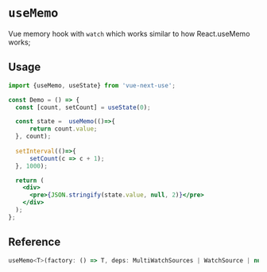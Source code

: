 # `useMemo`

Vue memory hook with `watch` which works similar to how React.useMemo works; 


## Usage

```jsx
import {useMemo, useState} from 'vue-next-use';

const Demo = () => {
  const [count, setCount] = useState(0);

  const state =  useMemo(()=>{
      return count.value;
  }, count);
  
  setInterval(()=>{
      setCount(c => c + 1);
  }, 1000);

  return (
    <div>
      <pre>{JSON.stringify(state.value, null, 2)}</pre>
    </div>
  );
};
```

## Reference

```js
useMemo<T>(factory: () => T, deps: MultiWatchSources | WatchSource | null | undefined = undefined): Ref<T>
```
